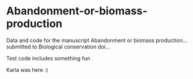 # Abandonment-or-biomass-production
Data and code for the manuscript Abandonment or biomass production... submitted to Biological conservation doi...

Test code includes something fun

Karla was here :)
